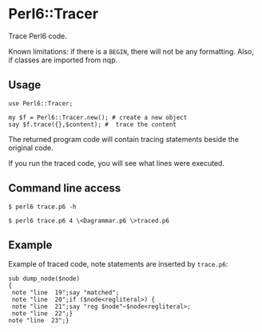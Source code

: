 # Perl6::Tracer

Trace Perl6 code.

Known limitations: if there is a `BEGIN`, there will not be any formatting.
Also, if classes are imported from nqp.


## Usage

    use Perl6::Tracer;

    my $f = Perl6::Tracer.new(); # create a new object
    say $f.trace({},$content); #  trace the content

The returned program code will contain tracing statements beside the
original code.

If you run the traced code, you will see what lines were executed.

## Command line access

    $ perl6 trace.p6 -h

    $ perl6 trace.p6 4 \<Dagrammar.p6 \>traced.p6

## Example

Example of traced code, note statements are inserted by `trace.p6`:

    sub dump_node($node)
    {
     note "line  19";say "matched";
     note "line  20";if ($node<regliteral>) {
     note "line  21";say "reg $node"~$node<regliteral>;
     note "line  22";}
    note "line  23";}
